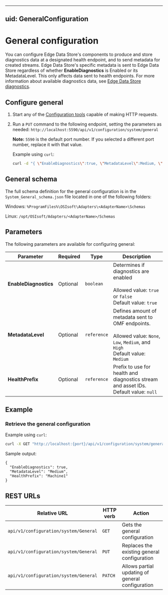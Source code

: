
---
uid: GeneralConfiguration
---

# General configuration

You can configure Edge Data Store's components to produce and store diagnostics data at a designated health endpoint, and to send metadata for created streams. Edge Data Store's specific metadata is sent to Edge Data Store regardless of whether **EnableDiagnostics** is Enabled or its MetadataLevel. This only affects data sent to health endpoints.
For more information about available diagnostics data, see [Edge Data Store diagnostics](xref:EdgeDataStoreDiagnostics).

## Configure general

1. Start any of the [Configuration tools](xref:ConfigurationTools) capable of making HTTP requests.
   
1. Run a `PUT` command to the following endpoint, setting the parameters as needed: `http://localhost:5590/api/v1/configuration/system/general`

   **Note:** `5590` is the default port number. If you selected a different port number, replace it with that value.

   Example using `curl`:

   ```bash
   curl -d "{ \"EnableDiagnostics\":true, \"MetadataLevel\":Medium, \"HealthPrefix\":\"Machine1\" }" -X PUT "http://localhost:5590/api/v1/configuration/system/general"
   ```

## General schema

The full schema definition for the general configuration is in the `System_General_schema.json` file located in one of the following folders:

Windows: `%ProgramFiles%\OSIsoft\Adapters\<AdapterName>\Schemas`

Linux: `/opt/OSIsoft/Adapters/<AdapterName>/Schemas`

## Parameters

The following parameters are available for configuring general:

| Parameter             | Required | Type    | Description |
| ---------             | -------- | ------- | ----------- |
| **EnableDiagnostics** | Optional | `boolean` | Determines if diagnostics are enabled<br><br>Allowed value: `true` or `false`<br>Default value: `true`<br>|
| **MetadataLevel** | Optional | `reference` | Defines amount of metadata sent to OMF endpoints.<br><br> Allowed value: `None`, `Low`, `Medium`, and `High`<br> Default value: `Medium`|
| **HealthPrefix** | Optional | `reference` | Prefix to use for health and diagnostics stream and asset IDs.<br> Default value: `null`|

## Example

### Retrieve the general configuration

Example using `curl`:

```bash
curl -X GET "http://localhost:{port}/api/v1/configuration/system/general"
```

Sample output:

```code
{
  "EnableDiagnostics": true,
  "MetadataLevel": "Medium",
  "HealthPrefix": "Machine1"
}
```

## REST URLs

| Relative URL                            | HTTP verb | Action                                          |
| --------------------------------------- | --------- | ----------------------------------------------- |
| `api/v1/configuration/system/General`  | `GET`       | Gets the general configuration             |
| `api/v1/configuration/system/General`  | `PUT`       | Replaces the existing general configuration |
| `api/v1/configuration/system/General`  | `PATCH`       | Allows partial updating of general configuration
